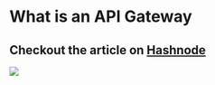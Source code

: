 # What is an API Gateway

## Checkout the article on <a href="https://subtle-geek.hashnode.dev/microservices-with-spring-boot-what-is-an-api-gateway">Hashnode<a/>

<img src="img/apigateway">